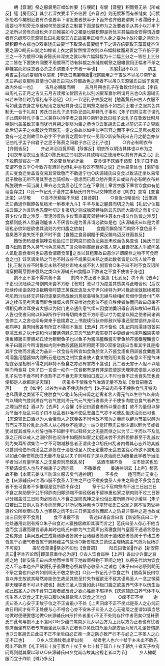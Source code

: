 <!-- { "loadSidebar": true } -->
　　朝【音潮】祭之服裳用正幅如帷要【与腰同】有襞【音璧】积而旁无杀【所戒反】缝【房用反】其余若深衣要半下齐倍要【齐音咨】则无襞积而有杀缝矣【问襞积恐若今裙制近要有杀也要半下谓近要者狭半于下靣齐也齐倍要谓向下者濶倍于上靣要也不知旁无杀缝如何恐是深衣之制裳下靣是裁市为之近要者杀从其小以打半下之法所以旁有杀缝也朱子曰帷裳如今之裙是也襞积即是折处耳其幅自全安得谓近要者有杀缝邪○庆源辅氏曰礼服取其方正故裳用正幅而人身之要为小故扵要之两旁为襞积即今衣揩也○双峯饶氏曰要半下取深衣篇要缝半下之语齐倍要取玉藻篇缝齐倍要之语○胡氏曰裳之如帷者上衣之裳皆然惟深衣则以布幅斜裁而易置之下齐倍于要三之一不为襞积○新安陈氏曰深衣之裳以布六幅斜裁为十二幅三分之一皆在上三分之二皆在下要狭齐阔要不用襞积而防有斜裁之杀缝惟朝祭之服帷裳用正幅者不杀之非帷裳而如深衣者必杀之杀谓要杀于齐者一半也】
　　羔裘冠不以吊
　　防主素吉主吊必变服所以哀死【李氏曰羔裘朝服冠祭服用之于吉故不以吊○南轩张氏曰吊必变服称其情也○胡氏曰吉凶异服故色之黒者不以吊○庆源辅氏曰诚于哀死故内外如一也】
　　吉月必朝服而朝
　　吉月月朔也孔子在鲁致仕时如此【李氏曰周礼云正月之吉又云月吉读邦法皆因吉礼以别凶賔军嘉尔所谓月吉也○庆源辅氏曰若未致仕时乃常礼有不必记】○此一节记孔子衣服之制【勉斋黄氏曰古人衣服不苟如此盖衣身之章也轻用之是轻其身也后世朝祭之服皆不如古而士君子之服其色其制无一合于礼矣】苏氏曰此孔子遗书杂记曲礼非特孔子事也【朱子曰前注君子谓孔子此谓非特孔子事二义兼存以待学者之自择○南轩张氏曰程子云孔子在鲁致仕时月朔朝也盖虽致其事而犹行月朔之朝尽为臣之恭也○云峯胡氏曰此以前记夫子之容貎此后记夫子之衣服饮食容貎无一定之象故以如字似字形容之而不字仅二见焉衣服饮食有一定之则故但以必字不字直言之而如字仅一见焉○新安陈氏曰吉月之朝岂亦杂记曲礼乎孟子曰君子之戹于陈蔡之间君子亦正记孔子也】
　　○齐必有眀衣布【齐侧皆反】
　　齐必沐浴浴竟即着【陟畧反】眀衣所以眀洁其体也以布为之【眀衣布浴衣见玉藻注○陈氏用之曰眀衣以其致精眀之德用布以其有齐素之心】此下脱前章寝衣一简
　　齐必变食居必迁坐
　　变食谓不饮酒不茹荤【朱子曰不茹荤谓不食五辛○今致齐有酒非也但礼中亦有饮不至醉之说】迁坐易常处也【南轩张氏曰变食迁坐盖皆变易其常致敬而不敢遑宁也○庆源辅氏曰变食以致洁迁坐以易常君子致敬无所不用其至也岂简细故一思虑而已哉○勉齐黄氏曰或曰齐必有眀衣布并所脱寝衣一简当属上章齐必变食居必迁坐当在下章则上章言衣服下章言饮食似有伦理当存之】○此一节记孔子谨齐之事杨氏曰齐所以交神故致洁【眀衣】变常【变食迁坐】以尽敬
　　○食不厌精脍不厌细【食音嗣】
　　○食饭也精凿也【云峯胡氏曰凿通作糳即各反粝米一斛舂米九斗】牛羊与鱼之腥聂而切之为脍【礼记少仪篇注云聂之为言防也先藿叶切之复报切之则成脍郊特牲防云先防而大脔切之而复切之聂少仪仪音之渉反一音泥渉反防少仪音直辄反郊特牲注聂本作摄又作防皆之渉反】食精则能养人脍麄则能害人不厌言以是为善非谓必欲如是也【庆源辅氏曰以是为善理也必欲如是欲也其流则为穷口腹之欲矣】
　　食饐而餲鱼馁而肉败不食色恶不食臭恶不食失饪不食不时不食【食饐之食音嗣饐于冀反餲乌迈反饪而甚反】
　　饐饭伤热湿也餲味变也鱼烂曰馁肉腐曰败色恶臭恶未败而色臭变也【吴氏曰馁自内出败自外入臭气也色恶臭恶广言众物物害而食必害人常人且谨况圣人乎或问圣人讥耻恶食者何也曰恶食谓蔬食菜之类以其粗菲故曰恶尔非谓腐烂之物不可食而食之也】饪烹调生熟之节也不时五谷不成果实未熟之类此数者皆足以伤人故不食【礼王制五谷不时果实未熟不粥扵市物未成不利人粥音育○朱子曰不时不食汉诏所谓穿掘萌芽鬰养强熟之类○庆源辅氏曰食饐以下数者之不食不使害于身也】
　　割不正不食不得其酱不食
　　割肉不方正者不食造【七到反】次不离【去声】于正也汉陆续之母割肉未尝不方断【音短】葱以寸为度盖其质美与此暗合也【后汉陆续传续诣洛阳诏狱眀帝时楚王英谋反连及太守尹兴续特为尹兴掾故坐就狱续被掠考肌肉消烂终无异辞母逺至京师觇侯消息狱事特急无縁与续相闻母但作馈食付门卒进之续虽见考苦毒而辞色慷慨未尝容易唯对食悲泣不能自胜使者恠而问故曰母来不得相见故泣耳使者大怒以为狱门吏卒通传意气续曰因食饷羮识母自调和故知来耳非人告也使者问何以知母所作乎曰母切肉未尝不方断葱以寸为度是以知之使者问诸谒舍停主人之舍也续母果来于是隂嘉之上书説续行状帝即赦兴等事还里禁锢终身续以老病卒】食肉用酱各有所宜不得则不食恶【去声】其不备也【礼记内则濡豚包苦实蓼濡烹煮之以汁调和也以苦荼包豚杀其恶气破开腹实蓼其中更缝合也濡鸡醢醤实蓼濡鱼卵醤实蓼卵郑氏读为鲲鲲鱼子也以鱼子为酱濡鳖醢酱实蓼鱼脍芥酱麋腥醢酱○朱子曰醤非今所谓醤如内则中数般酱随其所用而不同○双峯饶氏曰当看其字其是指其所食物而言酱之为品非一饮食各有所宜如食鱼脍宜入芥酱食濡鱼用卵酱食麋腥濡鸡濡鳖用醯酱如内则所云是也古之制饮食者使人食某物则用某酱必有意义不是气味相宜必是相制不得之则非特不备食之亦必有害故不食也】此二者无害于人但不以嗜味而苟食耳【朱子曰一言语一动作一饮食都有是有非是底便是天理非底便是人欲如孔子失饪不食不时不食割不正不食无非天理如口腹之人不时也食不正也食失饪也食便都是人欲都是逆天理】
　　肉虽多不使胜食气唯酒无量不及乱【食音嗣量去声】
　　食【如字】以谷为主故不使肉胜食气【朱子曰肉虽多不使胜食气非特肉也凡蔬果之类皆不可使胜食气○北山陈氏曰闻之老夀者言人得元气以生谷气以养肉气以辅肉气胜则滞谷气谷气胜则滞元气元气充行者夀夫子不使多肉胜谷食气者养生之理当然也】酒以为【去声】人合懽【乐记曰酒食者所以懽合也】故不为量但以醉为节而不及乱耳程子曰不及乱者非唯不使乱志虽血气亦不可使乱但浃洽而已可也【庆源辅氏曰酒以为人合懽而人之饮量各不同也故不预为之量而以醉为节虽以醉为节而又不及扵乱此亦圣人从心所欲不逾矩之一端○觉轩蔡氏曰集注谓以醉为节或者犹过疑其或导人扵醉也殊不知醉字所以释经文之无量而继之以为节二字而以不及乱承之正所以戒人之溺扵醉也况诗中如旣醉如賔之初筵未尝不言醉但醉甚至于乱威仪则为失耳所谓集注一字不可増减移易者正谓此也○胡氏曰乱者内昬其心志外防其威仪甚则班伯所谓滛乱之源皆在于酒是也圣人饮无定量亦无乱态盖従心所欲不逾矩是以如此○新安陈氏曰无量不及乱以夫子则可程子是以浃洽而已为限量此学者所当法学者当以有量学圣人之无量否则恐致乱矣】
　　沽酒市脯不食
　　沽市皆买也恐不精洁或伤人也与不尝康子之药同意
　　不撒姜食
　　姜通神眀去【上声】秽恶故不撒【本草云姜味辛防温久服去臭气通神眀】
　　不多食
　　适可而止无贪心也【庆源辅氏曰沽酒市脯不食圣人卫生之严也不撒姜食圣人养生之周也不多食当食者不去可食者不多惟理是従所欲不存也】
　　祭于公不宿肉祭肉不出三日出三日不食之矣助祭于公所得胙肉归即颁赐不俟经宿者不留神惠也家之祭肉则不过三日皆以分赐盖过三日则肉必败而人不食之是防鬼神之余也但比君所赐胙可少缓耳【朱子曰若出三日则人将不食而厌弃之非所以敬神惠也○南轩张氏曰公家之祭不宿肉受神恵扵公所欲亟以及人也家祭之肉不出三日惧其或败而起人之防易非事神之道也故或出三日则寜不食焉】
　　食不语寝不言
　　答述曰语自言曰言【新安陈氏曰二字他处通用此则有辨○朱子曰食对人寝独居故即其事而言之】范氏曰圣人存心不他当食而食当寝而寝言语非其时也杨氏曰肺为气主而声出焉寝食则气窒而不通语言恐伤之也亦通【素问五藏生成篇诸脉者皆属于目诸髓者皆属于脑诸筋者皆属于节诸血者皆属于心诸气者皆属于肺肺藏主气故也○新安陈氏曰范说主理杨説主气范为优杨亦不可废】
　　虽防食菜羮祭必齐如也【食音嗣】
　　陆氏曰鲁论作必【新安陈氏曰字本齐论然即菜意重作必为是】○古人饮食毎种【上声】各出少许置之豆间之地【新安陈氏曰古席地而坐置豆于地故置祭物于豆间之地】以祭先代始为饮食之人不忘本也齐严敬貎孔子虽薄物必祭其祭必敬圣人之诚也【朱子曰曰必祭则眀无不祭之食也曰必齐如则眀无不敬之祭也】○此一节记孔子饮食之节【勉斋黄氏曰饮食以养生故欲其精然亦能伤生故恶其败至扵失节縦欲无不致其谨焉圣人一念之微莫非天理学者不可以不戒也】谢氏曰圣人饮食如此非极口腹之欲盖养气体不以伤生当如此然圣人之所不食穷口腹者或反食之欲心胜而不暇择也【庆源辅氏曰养气体不以伤生圣人饮食之正也穷口腹以快其欲常人饮食之流也】
　　○席不正不坐
　　谢氏曰圣人心安于正故于位之不正者虽小不处【上声问席不正不坐此是圣人之心纯正故日用间才有不正处便与心不相合心亦不安朱子曰圣人之心无毫厘之差谓如事当恁地做时便硬要恁地做○庆源辅氏曰形扵外者虽小不正不处则存扵中者宻矣○觉轩蔡氏曰此句与割不正不食同○叶少蕴曰席南乡北乡以西方为上此以方为正者也有忧者侧席而坐有防者专席而坐此以事为正者也○吴氏曰危坐为跪安坐为居凡礼坐皆谓跪也○云峯胡氏曰此曰不正不坐后曰必正席一席之防亦致严扵不与必之二字圣人之心无不正也】
　　○乡人饮酒杖者出斯出矣
　　杖者老人也六十杖于乡未出不敢先旣出不敢后【礼王制五十放于家六十杖于乡七十杖于国八十杖于朝九十者天子欲有问焉则就其室以珍从○庆源辅氏曰乡党尚齿故其出视老者以为节】
　　乡人摊朝服而立于阼阶【傩乃多反】

